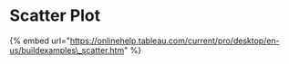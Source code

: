 # Scatter Plot

{% embed url="https://onlinehelp.tableau.com/current/pro/desktop/en-us/buildexamples\_scatter.htm" %}

